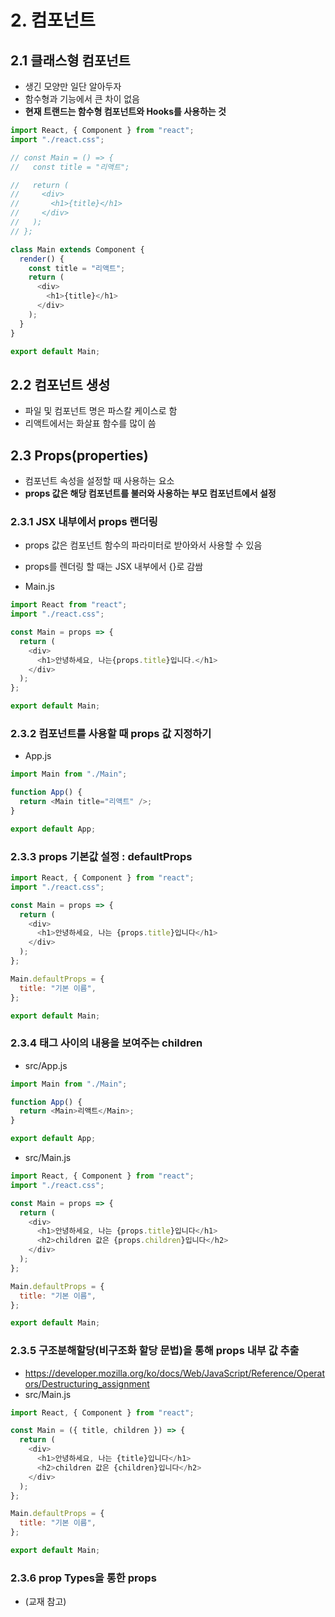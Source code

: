 # 2. 컴포넌트

## 2.1 클래스형 컴포넌트

- 생긴 모양만 일단 알아두자
- 함수형과 기능에서 큰 차이 없음
- **현재 트랜드는 함수형 컴포넌트와 Hooks를 사용하는 것**

```js
import React, { Component } from "react";
import "./react.css";

// const Main = () => {
//   const title = "리액트";

//   return (
//     <div>
//       <h1>{title}</h1>
//     </div>
//   );
// };

class Main extends Component {
  render() {
    const title = "리액트";
    return (
      <div>
        <h1>{title}</h1>
      </div>
    );
  }
}

export default Main;
```

## 2.2 컴포넌트 생성

- 파일 및 컴포넌트 명은 파스칼 케이스로 함
- 리액트에서는 화살표 함수를 많이 씀

## 2.3 Props(properties)

- 컴포넌트 속성을 설정할 때 사용하는 요소
- **props 값은 해당 컴포넌트를 불러와 사용하는 부모 컴포넌트에서 설정**

### 2.3.1 JSX 내부에서 props 랜더링

- props 값은 컴포넌트 함수의 파라미터로 받아와서 사용할 수 있음
- props를 렌더링 할 때는 JSX 내부에서 {}로 감쌈

- Main.js

```js
import React from "react";
import "./react.css";

const Main = props => {
  return (
    <div>
      <h1>안녕하세요, 나는{props.title}입니다.</h1>
    </div>
  );
};

export default Main;
```

### 2.3.2 컴포넌트를 사용할 때 props 값 지정하기

- App.js

```js
import Main from "./Main";

function App() {
  return <Main title="리액트" />;
}

export default App;
```

### 2.3.3 props 기본값 설정 : defaultProps

```js
import React, { Component } from "react";
import "./react.css";

const Main = props => {
  return (
    <div>
      <h1>안녕하세요, 나는 {props.title}입니다</h1>
    </div>
  );
};

Main.defaultProps = {
  title: "기본 이름",
};

export default Main;
```

### 2.3.4 태그 사이의 내용을 보여주는 children

- src/App.js

```js
import Main from "./Main";

function App() {
  return <Main>리액트</Main>;
}

export default App;
```

- src/Main.js

```js
import React, { Component } from "react";
import "./react.css";

const Main = props => {
  return (
    <div>
      <h1>안녕하세요, 나는 {props.title}입니다</h1>
      <h2>children 값은 {props.children}입니다</h2>
    </div>
  );
};

Main.defaultProps = {
  title: "기본 이름",
};

export default Main;
```

### 2.3.5 구조분해할당(비구조화 할당 문법)을 통해 props 내부 값 추출

- https://developer.mozilla.org/ko/docs/Web/JavaScript/Reference/Operators/Destructuring_assignment
- src/Main.js

```js
import React, { Component } from "react";

const Main = ({ title, children }) => {
  return (
    <div>
      <h1>안녕하세요, 나는 {title}입니다</h1>
      <h2>children 값은 {children}입니다</h2>
    </div>
  );
};

Main.defaultProps = {
  title: "기본 이름",
};

export default Main;
```

### 2.3.6 prop Types을 통한 props

- (교재 참고)
